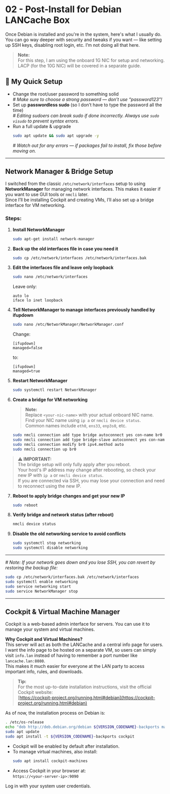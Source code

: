 # 02 - Post-Install for Debian LANCache Box

Once Debian is installed and you're in the system, here's what I usually do. You can go way deeper with security and tweaks if you want — like setting up SSH keys, disabling root login, etc. I’m not doing all that here.

> **Note:**  
> For this step, I am using the onboard 1G NIC for setup and networking. LACP (for the 10G NIC) will be covered in a separate guide.

## 🔧 My Quick Setup

- Change the root/user password to something solid  
  *# Make sure to choose a strong password — don’t use “password123”!*
- Set up **passwordless sudo** (so I don’t have to type the password all the time)  
  *# Editing sudoers can break sudo if done incorrectly. Always use `sudo visudo` to prevent syntax errors.*
- Run a full update & upgrade  
  ```bash
  sudo apt update && sudo apt upgrade -y
  ```
  *# Watch out for any errors — if packages fail to install, fix those before moving on.*

---

## Network Manager & Bridge Setup

I switched from the classic `/etc/network/interfaces` setup to using **NetworkManager** for managing network interfaces. This makes it easier if you want to use GUI tools or `nmcli` later.  
Since I’ll be installing Cockpit and creating VMs, I’ll also set up a bridge interface for VM networking.

### Steps:

1. **Install NetworkManager**
   ```bash
   sudo apt-get install network-manager
   ```

2. **Back up the old interfaces file in case you need it**
   ```bash
   sudo cp /etc/network/interfaces /etc/network/interfaces.bak
   ```

3. **Edit the interfaces file and leave only loopback**
   ```bash
   sudo nano /etc/network/interfaces
   ```
   Leave only:
   ```
   auto lo
   iface lo inet loopback
   ```

4. **Tell NetworkManager to manage interfaces previously handled by ifupdown**
   ```bash
   sudo nano /etc/NetworkManager/NetworkManager.conf
   ```
   Change:
   ```
   [ifupdown]
   managed=false
   ```
   to:
   ```
   [ifupdown]
   managed=true
   ```

5. **Restart NetworkManager**
   ```bash
   sudo systemctl restart NetworkManager
   ```

6. **Create a bridge for VM networking**  
   > **Note:**  
   > Replace `<your-nic-name>` with your actual onboard NIC name.  
   > Find your NIC name using `ip a` or `nmcli device status`.  
   > Common names include `eth0`, `ens33`, `enp3s0`, etc.

   ```bash
   sudo nmcli connection add type bridge autoconnect yes con-name br0 ifname br0
   sudo nmcli connection add type bridge-slave autoconnect yes con-name br0-port1 ifname <your-nic-name> master br0
   sudo nmcli connection modify br0 ipv4.method auto
   sudo nmcli connection up br0
   ```

> **⚠️ IMPORTANT:**  
> The bridge setup will only fully apply after you reboot.  
> Your host's IP address may change after rebooting, so check your new IP with `ip a` or `nmcli device status`.  
> If you are connected via SSH, you may lose your connection and need to reconnect using the new IP.

7. **Reboot to apply bridge changes and get your new IP**
   ```bash
   sudo reboot
   ```

8. **Verify bridge and network status (after reboot)**
   ```bash
   nmcli device status
   ```

9. **Disable the old networking service to avoid conflicts**
   ```bash
   sudo systemctl stop networking
   sudo systemctl disable networking
   ```

---

*# Note: If your network goes down and you lose SSH, you can revert by restoring the backup file:*
```bash
sudo cp /etc/network/interfaces.bak /etc/network/interfaces
sudo systemctl enable networking
sudo service networking start
sudo service NetworkManager stop
```

---

## Cockpit & Virtual Machine Manager

Cockpit is a web-based admin interface for servers. You can use it to manage your system and virtual machines.

**Why Cockpit and Virtual Machines?**  
This server will act as both the LANCache and a central info page for users.  
I want the info page to be hosted on a separate VM, so users can simply visit `info.lan` instead of having to remember a port number like `lancache.lan:8080`.  
This makes it much easier for everyone at the LAN party to access important info, rules, and downloads.

> **Tip:**  
> For the most up-to-date installation instructions, visit the official Cockpit website:  
> [https://cockpit-project.org/running.html#debian](https://cockpit-project.org/running.html#debian)

As of now, the installation process on Debian is:

```bash
. /etc/os-release
echo "deb http://deb.debian.org/debian ${VERSION_CODENAME}-backports main" | sudo tee /etc/apt/sources.list.d/backports.list
sudo apt update
sudo apt install -t ${VERSION_CODENAME}-backports cockpit
```

- Cockpit will be enabled by default after installation.
- To manage virtual machines, also install:
  ```bash
  sudo apt install cockpit-machines
  ```
- Access Cockpit in your browser at:  
  `https://<your-server-ip>:9090`

Log in with your system user credentials.
